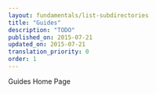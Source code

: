 ```yaml
---
layout: fundamentals/list-subdirectories
title: "Guides"
description: "TODO"
published_on: 2015-07-21
updated_on: 2015-07-21
translation_priority: 0
order: 1
---
```


Guides Home Page
